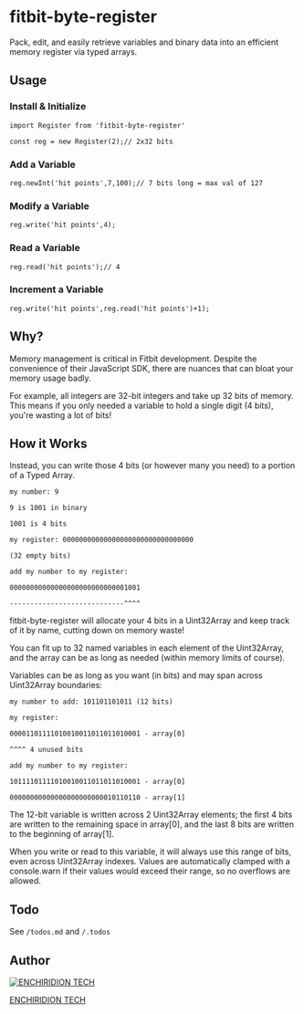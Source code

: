 # fitbit-byte-register
Pack, edit, and easily retrieve variables and binary data into an efficient memory register via typed arrays.

## Usage

### Install & Initialize
`import Register from 'fitbit-byte-register'`

`const reg = new Register(2);// 2x32 bits`

### Add a Variable
`reg.newInt('hit points',7,100);// 7 bits long = max val of 127`

### Modify a Variable
`reg.write('hit points',4);`

### Read a Variable
`reg.read('hit points');// 4`

### Increment a Variable
`reg.write('hit points',reg.read('hit points')+1);`

## Why?
Memory management is critical in Fitbit development. Despite the convenience of their JavaScript SDK, there are nuances that can bloat your memory usage badly.

For example, all integers are 32-bit integers and take up 32 bits of memory. This means if you only needed a variable to hold a single digit (4 bits), you're wasting a lot of bits!

## How it Works

Instead, you can write those 4 bits (or however many you need) to a portion of a Typed Array.

```my number: 9```

```9 is 1001 in binary```

```1001 is 4 bits```

```my register: 00000000000000000000000000000000```

```(32 empty bits)```

```add my number to my register:```

```00000000000000000000000000001001```

```----------------------------^^^^```


fitbit-byte-register will allocate your 4 bits in a Uint32Array and keep track of it by name, cutting down on memory waste!

You can fit up to 32 named variables in each element of the Uint32Array, and the array can be as long as needed (within memory limits of course).

Variables can be as long as you want (in bits) and may span across Uint32Array boundaries:

```my number to add: 101101101011 (12 bits)```

```my register:```

```00001101111010010011011011010001 - array[0]```

```^^^^ 4 unused bits```

```add my number to my register:```

```10111101111010010011011011010001 - array[0]```

```00000000000000000000000010110110 - array[1]```

The 12-bit variable is written across 2 Uint32Array elements; the first 4 bits are written to the remaining space in array[0], and the last 8 bits are written to the beginning of array[1].

When you write or read to this variable, it will always use this range of bits, even across Uint32Array indexes. Values are automatically clamped with a console.warn if their values would exceed their range, so no overflows are allowed.

## Todo
See `/todos.md` and `/.todos`

## Author

[![ENCHIRIDION TECH](https://www.lexaloffle.com/media/58902/5_gds.png)](https://enkrdn.tech)

[ENCHIRIDION TECH](https://enkrdn.tech/github)
